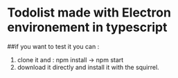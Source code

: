 # Todolist made with Electron environement in typescript

##if you want to test it you can : 
1. clone it and : npm install -> npm start
2. download it directly and install it with the squirrel.
